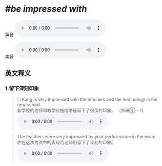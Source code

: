 # ***\#be impressed with*** 
英音
<audio src="./media/(be) impressed with1.aac" controls="controls"></audio>

美音
<audio src="./media/(be) impressed with2.aac" controls="controls"></audio>



  

英文释义
---
### 1.**留下深刻印象**  

 > Li Kang is very impressed with the teachers and the technology in his new school.  
 > 新学校的老师和教学设施给李康留下了很深的印象。  （外研① – 1）  
<audio src="./media/impress-2.aac" controls="controls"></audio>

 > The teachers were very impressed by your performance in the exam.  
 > 你在这次考试中的表现给老师们留下了深刻的印象。    
<audio src="./media/impress-3.aac" controls="controls"></audio>


